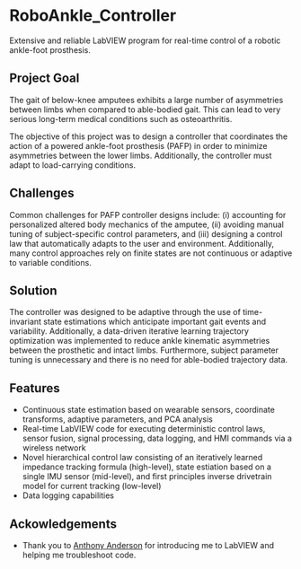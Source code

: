 
# RoboAnkle_Controller
Extensive and reliable LabVIEW program for real-time control of a robotic ankle-foot prosthesis.

## Project Goal
The gait of below-knee amputees exhibits a large number of asymmetries between limbs when compared to able-bodied gait. This can lead to very serious long-term medical conditions such as osteoarthritis.

The objective of this project was to design a controller that coordinates the action of a powered ankle-foot prosthesis (PAFP) in order to minimize asymmetries between the lower limbs. Additionally, the controller must adapt to load-carrying conditions.

## Challenges
Common challenges for PAFP controller designs include: (i) accounting for personalized altered body mechanics of the amputee, (ii) avoiding manual tuning of subject-specific control parameters, and (iii) designing a control law that automatically adapts to the user and environment. Additionally, many control approaches rely on finite states are not continuous or adaptive to variable conditions.

## Solution
The controller was designed to be adaptive through the use of time-invariant state estimations which anticipate important gait events and variability. Additionally, a data-driven iterative learning trajectory optimization was implemented to reduce ankle kinematic asymmetries between the prosthetic and intact limbs. Furthermore, subject parameter tuning is unnecessary and there is no need for able-bodied trajectory data.

## Features
- Continuous state estimation based on wearable sensors, coordinate transforms, adaptive parameters, and PCA analysis
- Real-time LabVIEW code for executing deterministic control laws, sensor fusion, signal processing, data logging, and HMI commands via a wireless network
- Novel hierarchical control law consisting of an iteratively learned impedance tracking formula (high-level), state estiation based on a single IMU sensor (mid-level), and first principles inverse drivetrain model for current tracking (low-level)
- Data logging capabilities

## Ackowledgements
- Thank you to [Anthony Anderson](https://github.com/ajanders) for introducing me to LabVIEW and helping me troubleshoot code. 
